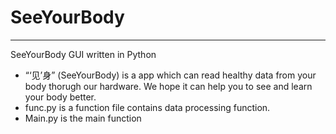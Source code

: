 # SeeYourBody
***
  SeeYourBody GUI written in Python
- “‘见’身” (SeeYourBody) is a app which can read healthy data from your body thorugh our hardware. We hope it can help you to see and learn your body better. 
- func.py is a function file contains data processing function.
- Main.py is the main function
